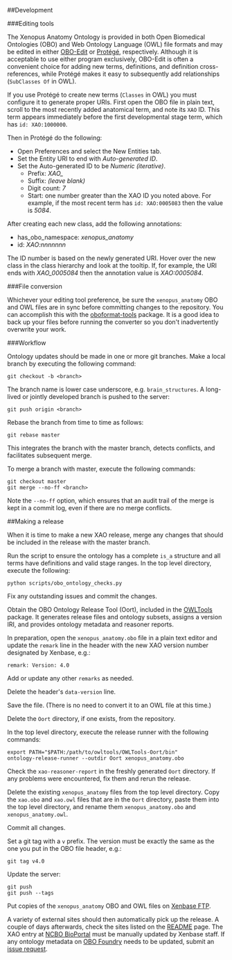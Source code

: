 ##Development

###Editing tools

The Xenopus Anatomy Ontology is provided in both Open Biomedical Ontologies (OBO) and Web Ontology Language (OWL) file formats and may be edited in either [OBO-Edit](http://oboedit.org/) or [Protégé](http://protege.stanford.edu/), respectively. Although it is acceptable to use either program exclusively, OBO-Edit is often a convenient choice for adding new terms, definitions, and definition cross-references, while Protégé makes it easy to subsequently add relationships (`SubClasses Of` in OWL).

If you use Protégé to create new terms (`Classes` in OWL) you must configure it to generate proper URIs. First open the OBO file in plain text, scroll to the most recently added anatomical term, and note its `XAO` ID. This term appears immediately before the first developmental stage term, which has `id: XAO:1000000`.

Then in Protégé do the following:

 - Open Preferences and select the New Entities tab.
 - Set the Entity URI to end with *Auto-generated ID*.
 - Set the Auto-generated ID to be *Numeric (iterative)*.
	 - Prefix: *XAO_*
	 - Suffix: *(leave blank)*
	 - Digit count: *7*
	 - Start: one number greater than the XAO ID you noted above. For example, if the most recent term has `id: XAO:0005083` then the value is *5084*.

After creating each new class, add the following annotations:

 - has_obo_namespace: *xenopus_anatomy*
 - id: *XAO:nnnnnnn*

The ID number is based on the newly generated URI. Hover over the new class in the class hierarchy and look at the tooltip. If, for example, the URI ends with *XAO_0005084* then the annotation value is *XAO:0005084*.

###File conversion

Whichever your editing tool preference, be sure the `xenopus_anatomy` OBO and OWL files are in sync before committing changes to the repository. You can accomplish this with the [oboformat-tools](https://github.com/oboformat/oboformat-tools) package. It is a good idea to back up your files before running the converter so you don't inadvertently overwrite your work.

###Workflow

Ontology updates should be made in one or more git branches. Make a local branch by executing the following command:

    git checkout -b <branch>

The branch name is lower case underscore, e.g. `brain_structures`. A long-lived or jointly developed branch is pushed to the server:

    git push origin <branch>

Rebase the branch from time to time as follows:

    git rebase master

This integrates the branch with the master branch, detects conflicts, and facilitates subsequent merge.

To merge a branch with master, execute the following commands:

    git checkout master
    git merge --no-ff <branch>

Note the `--no-ff` option, which ensures that an audit trail of the merge is kept in a commit log, even if there are no merge conflicts.

##Making a release

When it is time to make a new XAO release, merge any changes that should be included in the release with the master branch.

Run the script to ensure the ontology has a complete `is_a` structure and all terms have definitions and valid stage ranges. In the top level directory, execute the following:

    python scripts/obo_ontology_checks.py

Fix any outstanding issues and commit the changes.

Obtain the OBO Ontology Release Tool (Oort), included in the [OWLTools](https://github.com/owlcollab/owltools) package. It generates release files and ontology subsets, assigns a version IRI, and provides ontology metadata and reasoner reports.

In preparation, open the `xenopus_anatomy.obo` file in a plain text editor and update the `remark` line in the header with the new XAO version number designated by Xenbase, e.g.:

    remark: Version: 4.0

Add or update any other `remarks` as needed.

Delete the header's `data-version` line.

Save the file. (There is no need to convert it to an OWL file at this time.)

Delete the `Oort` directory, if one exists, from the repository.

In the top level directory, execute the release runner with the following commands:

    export PATH="$PATH:/path/to/owltools/OWLTools-Oort/bin"
    ontology-release-runner --outdir Oort xenopus_anatomy.obo

Check the `xao-reasoner-report` in the freshly generated `Oort` directory. If any problems were encountered, fix them and rerun the release.

Delete the existing `xenopus_anatomy` files from the top level directory. Copy the `xao.obo` and `xao.owl` files that are in the `Oort` directory, paste them into the top level directory, and rename them `xenopus_anatomy.obo` and `xenopus_anatomy.owl`.

Commit all changes.

Set a git tag with a `v` prefix. The version must be exactly the same as the one you put in the OBO file header, e.g.:

    git tag v4.0

Update the server:

    git push
    git push --tags

Put copies of the `xenopus_anatomy` OBO and OWL files on [Xenbase FTP](http://www.xenbase.org/other/static/ftpDatafiles.jsp).

A variety of external sites should then automatically pick up the release. A couple of days afterwards, check the sites listed on the [README](https://github.com/xenopus-anatomy/xao/blob/master/README.md#browsesearchmetadata) page. The XAO entry at [NCBO BioPortal](http://bioportal.bioontology.org/ontologies/XAO) must be manually updated by Xenbase staff. If any ontology metadata on [OBO Foundry](http://www.obofoundry.org/ontology/xao.html) needs to be updated, submit an [issue request](https://github.com/OBOFoundry/OBOFoundry.github.io/issues).
